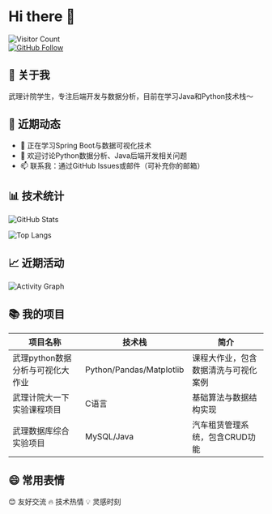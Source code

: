 # Hi there 👋

![Visitor Count](https://profile-counter.glitch.me/Z-Frank666/count.svg)  
[![GitHub Follow](https://img.shields.io/github/followers/Z-Frank666?label=Follow&style=social)](https://github.com/Z-Frank666)

## 🌟 关于我
武理计院学生，专注后端开发与数据分析，目前在学习Java和Python技术栈～

## 🚀 近期动态
- 🌱 正在学习Spring Boot与数据可视化技术
- 💬 欢迎讨论Python数据分析、Java后端开发相关问题
- 📫 联系我：通过GitHub Issues或邮件（可补充你的邮箱）

## 📊 技术统计
![GitHub Stats](https://github-readme-stats.vercel.app/api?username=Z-Frank666&show_icons=true&theme=transparent&hide_border=true)

![Top Langs](https://github-readme-stats.vercel.app/api/top-langs/?username=Z-Frank666&layout=compact&theme=tokyonight&hide_border=true)

## 📈 近期活动
![Activity Graph](https://github-readme-activity-graph.cyclic.app/graph?username=Z-Frank666&theme=dracula)

## 📚 我的项目
| 项目名称 | 技术栈 | 简介 |
|---------|--------|------|
| 武理python数据分析与可视化大作业 | Python/Pandas/Matplotlib | 课程大作业，包含数据清洗与可视化案例 |
| 武理计院大一下实验课程项目 | C语言 | 基础算法与数据结构实现 |
| 武理数据库综合实验项目 | MySQL/Java | 汽车租赁管理系统，包含CRUD功能 |

## 😄 常用表情
😊 友好交流 🔥 技术热情 💡 灵感时刻
